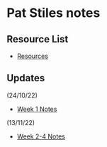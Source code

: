 # Pat Stiles notes


## Resource List
* [Resources](https://hackmd.io/@Rs7-mZniS1WXLPIkTdk4Mg/SkljcRVVi)
## Updates

(24/10/22)
* [Week 1 Notes](https://hackmd.io/@Rs7-mZniS1WXLPIkTdk4Mg/SyUkJ0NVj)

(13/11/22)
* [Week 2-4 Notes](https://hackmd.io/@Rs7-mZniS1WXLPIkTdk4Mg/ryx1NUkLs)
